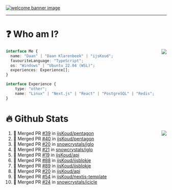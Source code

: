 <h1 align="center" style="display:none;"></h1>

<a href="https://ijskoud.dev/"><img src="https://cdn.ijskoud.dev/files/IIcds5oPKl.png" alt="welcome banner image" /></a>

---

# ❓ Who am I?

<img align="right" src="http://gh-stats.ijskoud.dev/api/top-langs?username=ijsKoud&cache_seconds=1800&layout=compact&hide_border=true&hide_rank=true&show_icons=true&theme=dark&title_color=ffffff&hide_border=true&locale=en" />

```typescript
interface Me {
  name: "Daan" | "Daan Klarenbeek" | "ijsKoud";
  favouriteLanguage: "TypeScript";
  os: "Windows" | "Ubuntu 22.04 (WSL)";
  experiences: Experience[];
}

interface Experience {
    type: "other";
    name: "Linux" | "Next.js" | "React" | "PostgreSQL" | "Redis";
}
```

# 🔥 Github Stats

<img align="right" src="http://gh-stats.ijskoud.dev/api? username=ijsKoud&cache_seconds=1800&hide_border=true&hide_rank=true&show_icons=true&theme=dark&title_color=ffffff&hide_border=true&locale=en">

<!--START_SECTION:activity-->
1. 🎉 Merged PR [#39](https://github.com/ijsKoud/pentagon/pull/39) in [ijsKoud/pentagon](https://github.com/ijsKoud/pentagon)
2. 🎉 Merged PR [#40](https://github.com/ijsKoud/pentagon/pull/40) in [ijsKoud/pentagon](https://github.com/ijsKoud/pentagon)
3. 🎉 Merged PR [#20](https://github.com/snowcrystals/iglo/pull/20) in [snowcrystals/iglo](https://github.com/snowcrystals/iglo)
4. 🎉 Merged PR [#21](https://github.com/snowcrystals/iglo/pull/21) in [snowcrystals/iglo](https://github.com/snowcrystals/iglo)
5. 🎉 Merged PR [#19](https://github.com/ijsKoud/api/pull/19) in [ijsKoud/api](https://github.com/ijsKoud/api)
6. 🎉 Merged PR [#88](https://github.com/ijsKoud/ijsblokje/pull/88) in [ijsKoud/ijsblokje](https://github.com/ijsKoud/ijsblokje)
7. 🎉 Merged PR [#89](https://github.com/ijsKoud/ijsblokje/pull/89) in [ijsKoud/ijsblokje](https://github.com/ijsKoud/ijsblokje)
8. 🎉 Merged PR [#20](https://github.com/ijsKoud/api/pull/20) in [ijsKoud/api](https://github.com/ijsKoud/api)
9. 🎉 Merged PR [#54](https://github.com/ijsKoud/nextjs-template/pull/54) in [ijsKoud/nextjs-template](https://github.com/ijsKoud/nextjs-template)
10. 🎉 Merged PR [#24](https://github.com/snowcrystals/icicle/pull/24) in [snowcrystals/icicle](https://github.com/snowcrystals/icicle)
<!--END_SECTION:activity-->

<h1 align="center" style="display:none;"></h1>
